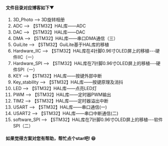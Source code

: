


#### 文件目录对应博客如下▼

1.  3D_Photo   ——>    3D旋转相册
2.  ADC      ——>      【STM32】HAL库——ADC
3.  DAC      ——>      【STM32】HAL库——DAC
4.  DMA       ——>     【STM32】HAL库——串口DMA通信（三）
5.  GuiLite   ——>     【STM32】GuiLite基于HAL库的移植
6.  Hardware_IIC   ——>    【STM32】HAL库在4针脚0.96寸OLED屏上的移植---硬件IIC（一）
7.  Hardware_SPI   ——>    【STM32】HAL库在7针脚0.96寸OLED屏上的移植---硬件SPI（一）
8.  KEY      ——>      【STM32】HAL库——按键外部中断
9.  Key_stability   ——>   【STM32】HAL库——按键原理及消抖
10.  LED      ——>      【STM32】HAL库——点亮LED灯
11.  PWM      ——>      【STM32】HAL库——定时器PWM输出
12.  TIM2     ——>     【STM32】HAL库——定时器溢出中断
13.  USART    ——>     【STM32】HAL库——串口通信(一)
14.  USART2    ——>    【STM32】HAL库——串口中断通信(二)
15.  software_SPI    ——>  【STM32】HAL库在7针脚0.96寸OLED屏上的移植---软件SPI（二）



#### 如果觉得方案对您有帮助，帮忙点个star吧! :laughing: 
